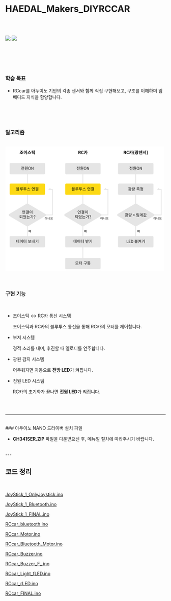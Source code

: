 # HAEDAL_Makers_DIYRCCAR
<br><br>

<img src = "IMG/1.jpg" width = "350">
<img src = "IMG/2.jpg" width = "350">

<br><br>
---


### 학습 목표  
- RCcar를 아두이노 기반의 각종 센서와 함께 직접 구현해보고, 구조를 이해하며 임베디드 지식을 함양합니다.
  
<br>
<br>
<br>

### 알고리즘 
<br>
<img src = "IMG/alg.jpg" width = "500">


<br>
<br>
<br>

### 구현 기능
<br>

- 조이스틱 ↔ RC카 통신 시스템   
  
    조이스틱과 RC카의 블루투스 통신을 통해 RC카의 모터를 제어합니다.   

- 부저 시스템   
  
    경적 소리를 내며, 후진할 때 멜로디를 연주합니다.   

- 광원 감지 시스템  
  
    어두워지면 자동으로 **전방 LED**가 켜집니다.

- 전원 LED 시스템  

    RC카의 초기화가 끝나면 **전원 LED**가 켜집니다.

<br>
<br>


---
<br>
### 아두이노 NANO 드라이버 설치 파일
<br>

- **CH341SER.ZIP** 파일을 다운받으신 후, 메뉴얼 절차에 따라주시기 바랍니다.  
<br>
---
<br>

## 코드 정리 
<br>

[JoyStick_1_OnlyJoystick.ino](JoyStick_1_OnlyJoystick/JoyStick_1_OnlyJoystick.ino)

[JoyStick_1_Bluetooth.ino](JoyStick_1_Bluetooth/JoyStick_1_Bluetooth.ino)

[JoyStick_1_FINAL.ino](JoyStick_1_FINAL/JoyStick_1_FINAL.ino)

[RCcar_bluetooth.ino](RCcar_bluetooth/RCcar_bluetooth.ino)

[RCcar_Motor.ino](RCcar_Motor/RCcar_Motor.ino)

[RCcar_Bluetooth_Motor.ino](RCcar_Bluetooth_Motor/RCcar_Bluetooth_Motor.ino)

[RCcar_Buzzer.ino](RCcar_Buzzer/RCcar_Buzzer.ino)

[RCcar_Buzzer_F_.ino](RCcar_Buzzer_F_/RCcar_Buzzer_F_.ino)


[RCcar_Light_fLED.ino](RCcar_Light_fLED/RCcar_Light_fLED.ino)

[RCcar_rLED.ino](RCcar_rLED/RCcar_rLED.ino)

[RCcar_FINAL.ino](RCcar_FINAL/RCcar_FINAL.ino)

